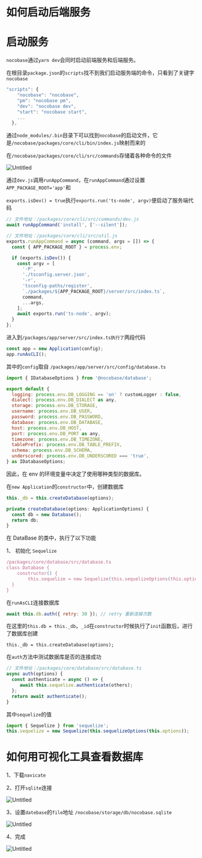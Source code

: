 # 如何启动后端服务

# 启动服务

`nocobase`通过`yarn dev`会同时启动前端服务和后端服务。

在根目录`package.json`的`scripts`找不到我们启动服务端的命令，只看到了关键字`nocobase`

```jsx
"scripts": {
    "nocobase": "nocobase",
    "pm": "nocobase pm",
    "dev": "nocobase dev",
    "start": "nocobase start",
    ...
  },
```

通过`node_modules/.bin`目录下可以找到`nocobase`的启动文件，它是`/nocobase/packages/core/cli/bin/index.js`映射而来的

在`/nocobase/packages/core/cli/src/commands`存储着各种命令的文件

![Untitled](nocobase%E5%A6%82%E6%9C%9F%E5%90%AF%E5%8A%A8%E5%90%8E%E7%AB%AF%E6%9C%8D%E5%8A%A1%2023fc8aa983d941c8a16ba1dd5156ca60/Untitled.png)

通过`dev.js`调用`runAppCommand`，在`runAppCommand`通过设置`APP_PACKAGE_ROOT='app'`和

`exports.isDev() = true`执行`exports.run('ts-node', argv)`便启动了服务端代码

```jsx
// 文件地址：/packages/core/cli/src/commands/dev.js
await runAppCommand('install', ['--silent']);

// 文件地址：/packages/core/cli/src/util.js
exports.runAppCommand = async (command, args = []) => {
  const { APP_PACKAGE_ROOT } = process.env;

  if (exports.isDev()) {
    const argv = [
      '-P',
      './tsconfig.server.json',
      '-r',
      'tsconfig-paths/register',
      `./packages/${APP_PACKAGE_ROOT}/server/src/index.ts`,
      command,
      ...args,
    ];
    await exports.run('ts-node', argv);
  }
};
```

进入到`/packages/app/server/src/index.ts执行了`两段代码

```jsx
const app = new Application(config);
app.runAsCLI();
```

其中的`config`取自 `/packages/app/server/src/config/database.ts`

```jsx
import { IDatabaseOptions } from '@nocobase/database';

export default {
  logging: process.env.DB_LOGGING == 'on' ? customLogger : false,
  dialect: process.env.DB_DIALECT as any,
  storage: process.env.DB_STORAGE,
  username: process.env.DB_USER,
  password: process.env.DB_PASSWORD,
  database: process.env.DB_DATABASE,
  host: process.env.DB_HOST,
  port: process.env.DB_PORT as any,
  timezone: process.env.DB_TIMEZONE,
  tablePrefix: process.env.DB_TABLE_PREFIX,
  schema: process.env.DB_SCHEMA,
  underscored: process.env.DB_UNDERSCORED === 'true',
} as IDatabaseOptions;
```

因此，在 env 的环境变量中决定了使用哪种类型的数据库。

在`new Application`的`constructor`中，创建数据库

```jsx
this._db = this.createDatabase(options);

private createDatabase(options: ApplicationOptions) {
  const db = new Database();
  return db;
}
```

在 DataBase 的类中，执行了以下功能

1、 初始化 `Sequelize`

```jsx
/packages/core/database/src/database.ts
class Database {
	constructor() {
		this.sequelize = new Sequelize(this.sequelizeOptions(this.options));
  }
}
```

在`runAsCLI`连接数据库

```jsx
await this.db.auth({ retry: 30 }); // retry 重新连接次数
```

在这里的`this.db = this._db`，`_id`在`constructor`时候执行了`init`函数后，进行了数据库创建

```
this._db = this.createDatabase(options);
```

在`auth`方法中测试数据库是否的连接成功

```jsx
// 文件地址：/packages/core/database/src/database.ts
async auth(options) {
  const authenticate = async () => {
     await this.sequelize.authenticate(others);
  };
  return await authenticate();
}
```

其中`sequelize`的值

```jsx
import { Sequelize } from 'sequelize';
this.sequelize = new Sequelize(this.sequelizeOptions(this.options));
```

# 如何用可视化工具查看数据库

1、下载`navicate`

2、打开`sqlite`连接

![Untitled](nocobase%E5%A6%82%E6%9C%9F%E5%90%AF%E5%8A%A8%E5%90%8E%E7%AB%AF%E6%9C%8D%E5%8A%A1%2023fc8aa983d941c8a16ba1dd5156ca60/Untitled%201.png)

3、设置`datebase`的`file`地址 `/nocobase/storage/db/nocobase.sqlite`

![Untitled](nocobase%E5%A6%82%E6%9C%9F%E5%90%AF%E5%8A%A8%E5%90%8E%E7%AB%AF%E6%9C%8D%E5%8A%A1%2023fc8aa983d941c8a16ba1dd5156ca60/Untitled%202.png)

4、完成

![Untitled](nocobase%E5%A6%82%E6%9C%9F%E5%90%AF%E5%8A%A8%E5%90%8E%E7%AB%AF%E6%9C%8D%E5%8A%A1%2023fc8aa983d941c8a16ba1dd5156ca60/Untitled%203.png)
